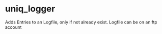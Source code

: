 # uniq_logger
Adds Entries to an Logfile, only if not already exist. Logfile can be on an ftp account
